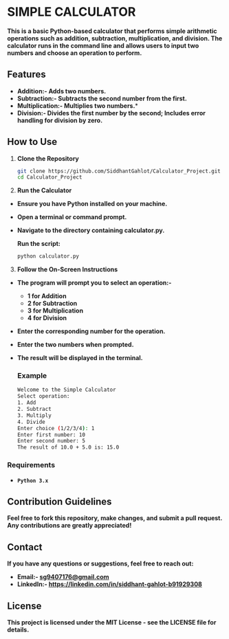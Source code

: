 # SIMPLE CALCULATOR

**This is a basic Python-based calculator that performs simple arithmetic operations such as addition, subtraction, multiplication, and division. The calculator runs in the command line and allows users to input two numbers and choose an operation to perform.**

## Features

- **Addition:- Adds two numbers.**
- **Subtraction:- Subtracts the second number from the first.**
- **Multiplication:- Multiplies two numbers.***
- **Division:- Divides the first number by the second; Includes error handling for division by zero.**

## How to Use

1. **Clone the Repository**
   ```bash
   git clone https://github.com/SiddhantGahlot/Calculator_Project.git
   cd Calculator_Project

2. **Run the Calculator**

- **Ensure you have Python installed on your machine.**
- **Open a terminal or command prompt.**
- **Navigate to the directory containing calculator.py.**

   **Run the script:**
   ```bash
   python calculator.py

3. **Follow the On-Screen Instructions**

- **The program will prompt you to select an operation:-**
  - **1 for Addition**
  - **2 for Subtraction**
  - **3 for Multiplication**
  - **4 for Division**
- **Enter the corresponding number for the operation.**
- **Enter the two numbers when prompted.**
- **The result will be displayed in the terminal.**

   ### Example
   ```bash
   Welcome to the Simple Calculator
   Select operation:
   1. Add
   2. Subtract
   3. Multiply
   4. Divide
   Enter choice (1/2/3/4): 1
   Enter first number: 10
   Enter second number: 5
   The result of 10.0 + 5.0 is: 15.0

### Requirements
- **`Python 3.x`**

## Contribution Guidelines

**Feel free to fork this repository, make changes, and submit a pull request. Any contributions are greatly appreciated!**

## Contact

**If you have any questions or suggestions, feel free to reach out:**

- **Email:- sg9407176@gmail.com**
- **LinkedIn:- https://linkedin.com/in/siddhant-gahlot-b91929308**

## License

**This project is licensed under the MIT License - see the LICENSE file for details.**

